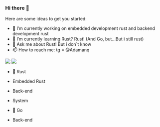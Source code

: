 ### Hi there 👋

Here are some ideas to get you started:

- 🔭 I’m currently working on embedded development rust and backend development rust
- 🌱 I’m currently learning Rust? Rust! (And Go, but...But i still rust) 
- 💬 Ask me about Rust! But i don`t know
- 📫 How to reach me: tg = @Adamanq 

![](https://github-readme-stats.vercel.app/api?username=eupn&hide_border=true&show_icons=true&layout=compact&theme=dark)
![](https://github-readme-stats.vercel.app/api/top-langs/?username=eupn&hide_border=true&layout=compact&theme=dark)

- 🦀 Rust
- Embedded Rust
- Back-end 
- System 

- 🤙 Go
- Back-end
